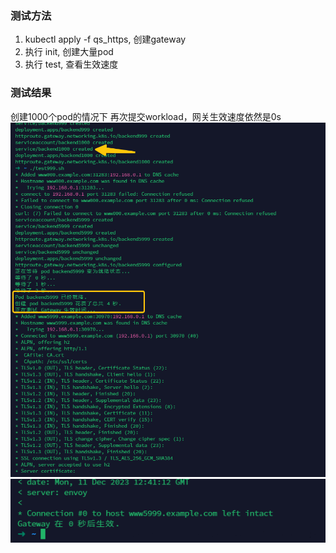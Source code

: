 ### 测试方法
1. kubectl apply -f qs_https, 创建gateway
2. 执行 init, 创建大量pod
3. 执行 test, 查看生效速度

### 测试结果
创建1000个pod的情况下 再次提交workload，网关生效速度依然是0s
![img.png](img.png)
![img_1.png](img_1.png)

